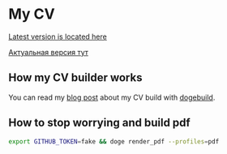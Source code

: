 # My CV

[Latest version is located here](https://github.com/kirillsulim/cv/releases/latest)

[Актуальная версия тут](https://github.com/kirillsulim/cv/releases/latest)

## How my CV builder works

You can read my [blog post](http://su0.io/2020/10/13/cv-continuouse-delivery.html) about my CV build with [dogebuild](https://github.com/dogebuild/dogebuild).

## How to stop worrying and build pdf

```sh
export GITHUB_TOKEN=fake && doge render_pdf --profiles=pdf
```
